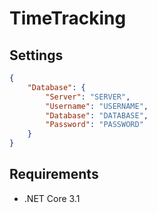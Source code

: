 # TimeTracking

## Settings
```json
{
    "Database": {
        "Server": "SERVER",
        "Username": "USERNAME",
        "Database": "DATABASE",
        "Password": "PASSWORD"
    }
}
```


## Requirements
* .NET Core 3.1